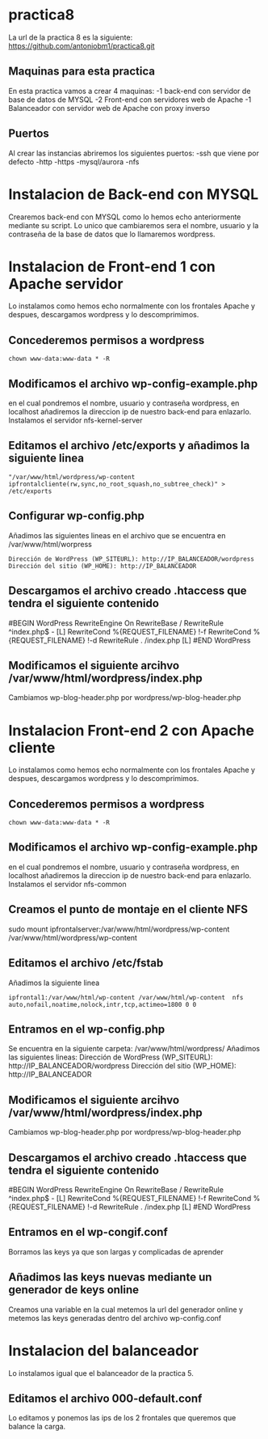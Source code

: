 # practica8
La url de la practica 8 es la siguiente:
      https://github.com/antoniobm1/practica8.git

## Maquinas para esta practica
En esta practica vamos a crear 4 maquinas:
      -1 back-end con servidor de base de datos de MYSQL
      -2 Front-end con servidores web de Apache
      -1 Balanceador con servidor web de Apache con proxy inverso
      
## Puertos
Al crear las instancias abriremos los siguientes puertos:
      -ssh que viene por defecto
      -http 
      -https
      -mysql/aurora
      -nfs
      
# Instalacion de Back-end con MYSQL
Crearemos back-end con MYSQL como lo hemos echo anteriormente mediante su script.
Lo unico que cambiaremos sera el nombre, usuario y la contraseña de la base de datos que lo llamaremos wordpress.

# Instalacion de Front-end 1 con Apache servidor
Lo instalamos como hemos echo normalmente con los frontales Apache y despues, descargamos wordpress y lo descomprimimos.
## Concederemos permisos a wordpress
```
chown www-data:www-data * -R
```

## Modificamos el archivo wp-config-example.php 
en el cual pondremos el nombre, usuario y contraseña wordpress, en localhost añadiremos la direccion ip de nuestro back-end para enlazarlo.
Instalamos el servidor nfs-kernel-server

## Editamos el archivo /etc/exports y añadimos la siguiente linea
```
"/var/www/html/wordpress/wp-content      ipfrontalcliente(rw,sync,no_root_squash,no_subtree_check)" > /etc/exports
```
## Configurar wp-config.php
Añadimos las siguientes lineas en el archivo que se encuentra en /var/www/html/worpress
```
Dirección de WordPress (WP_SITEURL): http://IP_BALANCEADOR/wordpress
Dirección del sitio (WP_HOME): http://IP_BALANCEADOR
```
## Descargamos el archivo creado .htaccess que tendra el siguiente contenido
#BEGIN WordPress
<IfModule mod_rewrite.c>
RewriteEngine On
RewriteBase /
RewriteRule ^index\.php$ - [L]
RewriteCond %{REQUEST_FILENAME} !-f
RewriteCond %{REQUEST_FILENAME} !-d
RewriteRule . /index.php [L]
</IfModule>
#END WordPress

## Modificamos el siguiente arcihvo /var/www/html/wordpress/index.php
Cambiamos wp-blog-header.php por wordpress/wp-blog-header.php

# Instalacion Front-end 2 con Apache cliente
Lo instalamos como hemos echo normalmente con los frontales Apache y despues, descargamos wordpress y lo descomprimimos.
## Concederemos permisos a wordpress
```
chown www-data:www-data * -R
```

## Modificamos el archivo wp-config-example.php 
en el cual pondremos el nombre, usuario y contraseña wordpress, en localhost añadiremos la direccion ip de nuestro back-end para enlazarlo.
Instalamos el servidor nfs-common

## Creamos el punto de montaje en el cliente NFS
sudo mount ipfrontalserver:/var/www/html/wordpress/wp-content /var/www/html/wordpress/wp-content

## Editamos el archivo /etc/fstab
Añadimos la siguiente linea
```
ipfrontal1:/var/www/html/wp-content /var/www/html/wp-content  nfs auto,nofail,noatime,nolock,intr,tcp,actimeo=1800 0 0
```
## Entramos en el wp-config.php
Se encuentra en la siguiente carpeta:
/var/www/html/wordpress/
Añadimos las siguientes lineas:
Dirección de WordPress (WP_SITEURL): http://IP_BALANCEADOR/wordpress
Dirección del sitio (WP_HOME): http://IP_BALANCEADOR

## Modificamos el siguiente arcihvo /var/www/html/wordpress/index.php
Cambiamos wp-blog-header.php por wordpress/wp-blog-header.php

## Descargamos el archivo creado .htaccess que tendra el siguiente contenido
#BEGIN WordPress
<IfModule mod_rewrite.c>
RewriteEngine On
RewriteBase /
RewriteRule ^index\.php$ - [L]
RewriteCond %{REQUEST_FILENAME} !-f
RewriteCond %{REQUEST_FILENAME} !-d
RewriteRule . /index.php [L]
</IfModule>
#END WordPress

## Entramos en el wp-congif.conf
Borramos las keys ya que son largas y complicadas de aprender

## Añadimos las keys nuevas mediante un generador de keys online
Creamos una variable en la cual metemos la url del generador online y metemos las keys generadas dentro del archivo wp-config.conf

# Instalacion del balanceador
Lo instalamos igual que el balanceador de la practica 5. 

## Editamos el archivo 000-default.conf
Lo editamos y ponemos las ips de los 2 frontales que queremos que balance la carga.
